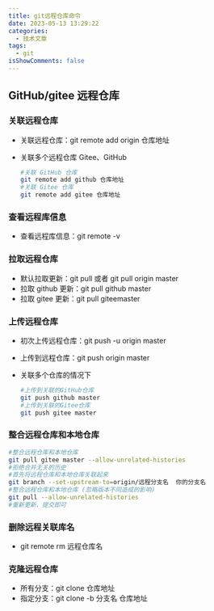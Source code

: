 ```yaml
---
title: git远程仓库命令
date: 2023-05-13 13:29:22
categories:
  - 技术文章
tags:
  - git
isShowComments: false
---
```


## GitHub/gitee 远程仓库

### 关联远程仓库

- 关联远程仓库：git remote add origin 仓库地址

- 关联多个远程仓库 Gitee、GitHub

  ```sh
  #关联 GitHub 仓库
  git remote add github 仓库地址
  #关联 Gitee 仓库
  git remote add gitee 仓库地址
  ```

### 查看远程库信息

- 查看远程库信息：git remote -v

### 拉取远程仓库

- 默认拉取更新：git pull 或者 git pull origin master
- 拉取 github 更新：git pull github master
- 拉取 gitee 更新：git pull giteemaster

### 上传远程仓库

- 初次上传远程仓库：git push -u origin master

- 上传到远程仓库：git push origin master

- 关联多个仓库的情况下

  ```sh
  #上传到关联的GitHub仓库
  git push github master
  #上传到关联的Gitee仓库
  git push gitee master
  ```

### 整合远程仓库和本地仓库

```sh
#整合远程仓库和本地仓库
git pull gitee master --allow-unrelated-histories
#拒绝合并无关的历史
#首先将远程仓库和本地仓库关联起来
git branch --set-upstream-to=origin/远程分支名  你的分支名
#整合远程仓库和本地仓库 (忽略版本不同造成的影响)
git pull --allow-unrelated-histories
#重新更新、提交即可
```

### 删除远程关联库名

- git remote rm 远程仓库名

### 克隆远程仓库

- 所有分支：git clone 仓库地址
- 指定分支：git clone -b 分支名 仓库地址
